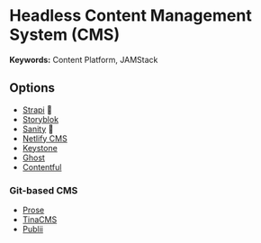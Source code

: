 # Headless Content Management System (CMS)

**Keywords:** Content Platform, JAMStack

## Options

- [Strapi](/strapi/README.md) 🌟
- [Storyblok](https://storyblok.com)
- [Sanity](/sanity/README.md) 🌟
- [Netlify CMS](https://netlifycms.org)
- [Keystone](/keystonejs.md)
- [Ghost](https://ghost.org)
- [Contentful](https://contentful.com)

<!--
https://github.com/gobeam/truthy
-->

### Git-based CMS

- [Prose](https://prose.io)
- [TinaCMS](https://github.com/tinacms/tinacms)
- [Publii](/publii.md)

<!--
https://retype.com

https://jamstack.org/headless-cms

https://craftercms.org

https://forestry.io
-->
